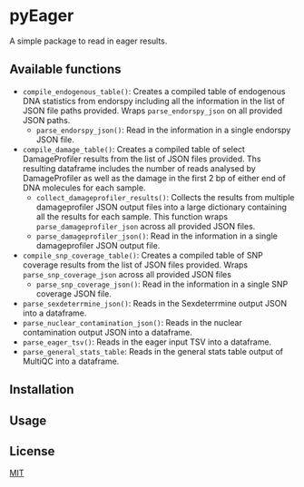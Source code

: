 # pyEager

A simple package to read in eager results.

## Available functions

 - `compile_endogenous_table()`: Creates a compiled table of endogenous DNA statistics from endorspy including all the information in the list of JSON file paths provided. Wraps `parse_endorspy_json` on all provided JSON paths.
    - `parse_endorspy_json()`: Read in the information in a single endorspy JSON file.
 - `compile_damage_table()`: Creates a compiled table of select DamageProfiler results from the list of JSON files provided. Ths resulting dataframe includes the number of reads analysed by DamageProfiler as well as the damage in the first 2 bp of either end of DNA molecules for each sample.
    - `collect_damageprofiler_results()`: Collects the results from multiple damageprofiler JSON output files into a large dictionary containing all the results for each sample. This function wraps `parse_damageprofiler_json` across all provided JSON files.
    - `parse_damageprofiler_json()`: Read in the information in a single damageprofiler JSON output file. 
 - `compile_snp_coverage_table()`: Creates a compiled table of SNP coverage results from the list of JSON files provided. Wraps `parse_snp_coverage_json` across all provided JSON files
    - `parse_snp_coverage_json()`: Read in the information in a single SNP coverage JSON file.
 - `parse_sexdeterrmine_json()`: Reads in the Sexdeterrmine output JSON into a dataframe.
 - `parse_nuclear_contamination_json()`: Reads in the nuclear contamination output JSON into a dataframe.
 - `parse_eager_tsv()`: Reads in the eager input TSV into a dataframe.
 - `parse_general_stats_table`: Reads in the general stats table output of MultiQC into a dataframe.

## Installation

<!-- TODO Add installation instructions -->

## Usage

<!-- TODO Add usage examples -->

## License

[MIT](LICENSE.txt)